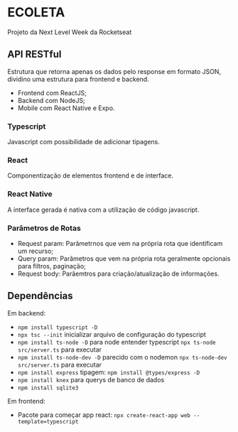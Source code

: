 # ECOLETA
Projeto da Next Level Week da Rocketseat

## API RESTful
Estrutura que retorna apenas os dados pelo response em formato JSON, dividino uma estrutura para frontend e backend.
- Frontend com ReactJS;
- Backend com NodeJS;
- Mobile com React Native e Expo.

### Typescript
Javascript com possibilidade de adicionar tipagens.

### React
Componentização de elementos frontend e de interface.

### React Native
A interface gerada é nativa com a utilização de código javascript.

### Parâmetros de Rotas
- Request param: Parâmetrnos que vem na própria rota que identificam um recurso;
- Query param: Parâmetros que vem na própria rota geralmente opcionais para filtros, paginação;
- Request body: Parâemtros para criação/atualização de informações.
## Dependências
Em backend:
- ```npm install typescript -D```
- ```npx tsc --init``` inicializar arquivo de configuração do typescript
- ```npm install ts-node -D``` para node entender typescript ```npx ts-node src/server.ts``` para executar
- ```npm install ts-node-dev -D``` parecido com o nodemon ```npx ts-node-dev src/server.ts``` para executar
- ```npm install express``` tipagem: ```npm install @types/express -D```
- ```npm install knex``` para querys de banco de dados
- ```npm install sqlite3```

Em frontend:
- Pacote para começar app react: ```npx create-react-app web --template=typescript```